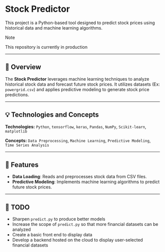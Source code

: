 # Stock Predictor

This project is a Python-based tool designed to predict stock prices using historical data and machine learning algorithms.
> [!NOTE]  
> This repository is currently in production

---

## 📌 Overview

The **Stock Predictor** leverages machine learning techniques to analyze historical stock data and forecast future stock prices. It utilizes datasets (Ex: `powergrid.csv`) and applies predictive modeling to generate stock price predictions.

---

## 💡 Technologies and Concepts

**Technologies:** `Python`, `tensorflow`, `keras`, `Pandas`, `NumPy`, `Scikit-learn`, `matplotlib`

**Concepts:** `Data Preprocessing`, `Machine Learning`, `Predictive Modeling`, `Time Series Analysis`

---

## 🚀 Features

- **Data Loading**: Reads and preprocesses stock data from CSV files.
- **Predictive Modeling**: Implements machine learning algorithms to predict future stock prices.

---

## 📝 TODO
- Sharpen `predict.py` to produce better models
- Increase the scope of `predict.py` so that more financial datasets can be analyzed
- Create a basic front end to display data
- Develop a backend hosted on the cloud to display user-selected financial datasets
